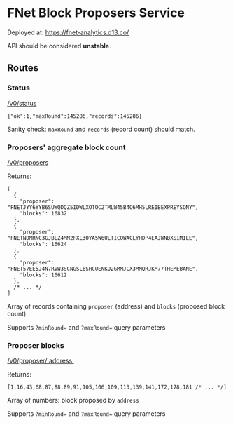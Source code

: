 # FNet Block Proposers Service

Deployed at: https://fnet-analytics.d13.co/

API should be considered **unstable**.

## Routes

### Status

[/v0/status](https://fnet-analytics.d13.co/v0/status)

```
{"ok":1,"maxRound":145286,"records":145286}
```

Sanity check: `maxRound` and `records` (record count) should match.

### Proposers' aggregate block count

[/v0/proposers](https://fnet-analytics.d13.co/v0/proposers)

Returns:

```
[
  {
    "proposer": "FNETJYY6YYB6SUWQDQZ5IDWLXOTOC2TMLW45B4O6MH5LREIBEXPREYSONY",
    "blocks": 16832
  },
  {
    "proposer": "FNETNDMRNC3GJBLZ4MM2FXL3OYA5W6ULTICOWACLYHDP4EAJWNBXSIMILE",
    "blocks": 16624
  },
  {
    "proposer": "FNET57EE5J4N7RVW3SCNGSL6SHCUENKO2GMMJCX3MMQRJKM77THEMEBANE",
    "blocks": 16612
  },
  /* ... */
]

```

Array of records containing `proposer` (address) and `blocks` (proposed block count)

Supports `?minRound=` and `?maxRound=` query parameters

### Proposer blocks

[/v0/proposer/:address:](https://fnet-analytics.d13.co/v0/proposer/FNETJYY6YYB6SUWQDQZ5IDWLXOTOC2TMLW45B4O6MH5LREIBEXPREYSONY)

Returns:

```
[1,16,43,68,87,88,89,91,105,106,109,113,139,141,172,178,181 /* ... */]
```

Array of numbers: block proposed by  `address`

Supports `?minRound=` and `?maxRound=` query parameters
